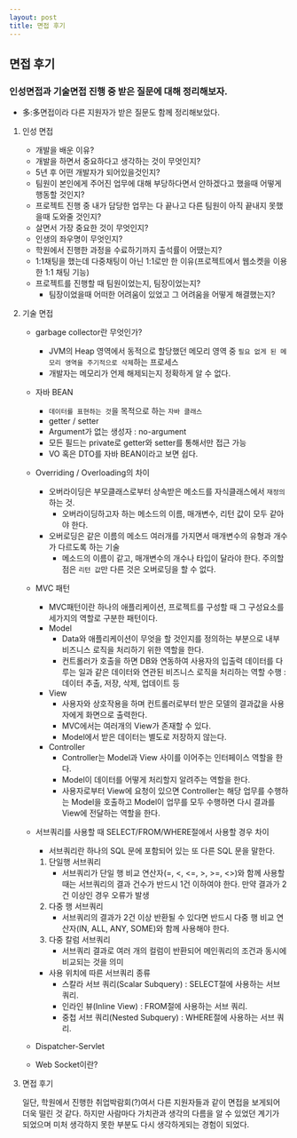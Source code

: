 ```yaml
---
layout: post
title: 면접 후기
---
```



## 면접 후기
### 인성면접과 기술면접 진행 중 받은 질문에 대해 정리해보자.
* 多:多면접이라 다른 지원자가 받은 질문도 함께 정리해보았다.

1. 인성 면접
    - 개발을 배운 이유?
    - 개발을 하면서 중요하다고 생각하는 것이 무엇인지?
    - 5년 후 어떤 개발자가 되어있을것인지?
    - 팀원이 본인에게 주어진 업무에 대해 부당하다면서 안하겠다고 했을때 어떻게 행동할 것인지?
    - 프로젝트 진행 중 내가 담당한 업무는 다 끝나고 다른 팀원이 아직 끝내지 못했을때 도와줄 것인지?
    - 살면서 가장 중요한 것이 무엇인지?
    - 인생의 좌우명이 무엇인지?
    - 학원에서 진행한 과정을 수료하기까지 출석률이 어땠는지?
    - 1:1채팅을 했는데 다중채팅이 아닌 1:1로만 한 이유(프로젝트에서 웹소켓을 이용한 1:1 채팅 기능)
    - 프로젝트를 진행할 때 팀원이었는지, 팀장이었는지?
        - 팀장이었을때 어떠한 어려움이 있었고 그 어려움을 어떻게 해결했는지?
    
2. 기술 면접<br>
        
    - garbage collector란 무엇인가?
        - JVM의 Heap 영역에서 동적으로 할당했던 메모리 영역 중 `필요 없게 된 메모리 영역을 주기적으로 삭제`하는 프로세스
        - 개발자는 메모리가 언제 해제되는지 정확하게 알 수 없다.
    - 자바 BEAN
        - `데이터를 표현하는 것`을 목적으로 하는 `자바 클래스`
        - getter / setter
        - Argument가 없는 생성자 : no-argument
        - 모든 필드는 private로 getter와 setter를 통해서만 접근 가능
        - VO 혹은 DTO를 자바 BEAN이라고 보면 쉽다.
    - Overriding / Overloading의 차이
        - 오버라이딩은 부모클래스로부터 상속받은 메소드를 자식클래스에서 `재정의`하는 것.
            - 오버라이딩하고자 하는 메소드의 이름, 매개변수, 리턴 값이 모두 같아야 한다. 
        - 오버로딩은 같은 이름의 메소드 여러개를 가지면서 매개변수의 유형과 개수가 다르도록 하는 기술
            - 메소드의 이름이 같고, 매개변수의 개수나 타입이 달라야 한다. 주의할 점은 `리턴 값`만 다른 것은 오버로딩을 할 수 없다.
    - MVC 패턴
        - MVC패턴이란 하나의 애플리케이션, 프로젝트를 구성할 때 그 구성요소를 세가지의 역할로 구분한 패턴이다.
        - Model
            - Data와 애플리케이션이 무엇을 할 것인지를 정의하는 부분으로 내부 비즈니스 로직을 처리하기 위한 역할을 한다.
            - 컨트롤러가 호출을 하면 DB와 연동하여 사용자의 입출력 데이터를 다루는 일과 같은 데이터와 연관된 비즈니스 로직을 처리하는 역할 수행 : 데이터 추출, 저장, 삭제, 업데이트 등
        - View
            - 사용자와 상호작용을 하며 컨트롤러로부터 받은 모델의 결과값을 사용자에게 화면으로 출력한다.
            - MVC에서는 여러개의 View가 존재할 수 있다.
            - Model에서 받은 데이터는 별도로 저장하지 않는다.
        - Controller
            - Controller는 Model과 View 사이를 이어주는 인터페이스 역할을 한다.
            - Model이 데이터를 어떻게 처리할지 알려주는 역할을 한다.
            - 사용자로부터 View에 요청이 있으면 Controller는 해당 업무를 수행하는 Model을 호출하고 Model이 업무를 모두 수행하면 다시 결과를 View에 전달하는 역할을 한다.
    - 서브쿼리를 사용할 때 SELECT/FROM/WHERE절에서 사용할 경우 차이
        - 서브쿼리란 하나의 SQL 문에 포함되어 있는 또 다른 SQL 문을 말한다.
        1. 단일행 서브쿼리
            - 서브쿼리가 단일 행 비교 연산자(=, <, <=, >, >=, <>)와 함께 사용할 때는 서브쿼리의 결과 건수가 반드시 1건 이하여야 한다. 만약 결과가 2건 이상인 경우 오류가 발생
        2. 다중 행 서브쿼리
            - 서브쿼리의 결과가 2건 이상 반환될 수 있다면 반드시 다중 행 비교 연산자(IN, ALL, ANY, SOME)와 함께 사용해야 한다.
        3. 다중 칼럼 서브쿼리
            - 서브쿼리 결과로 여러 개의 컬럼이 반환되어 메인쿼리의 조건과 동시에 비교되는 것을 의미

        - 사용 위치에 따른 서브쿼리 종류 
            - 스칼라 서브 쿼리(Scalar Subquery) : SELECT절에 사용하는 서브 쿼리.
            - 인라인 뷰(Inline View) : FROM절에 사용하는 서브 쿼리.
            - 중첩 서브 쿼리(Nested Subquery) : WHERE절에 사용하는 서브 쿼리.
    - Dispatcher-Servlet
    - Web Socket이란?

3. 면접 후기<br>

    일단, 학원에서 진행한 취업박람회(?)여서 다른 지원자들과 같이 면접을 보게되어 더욱 떨린 것 같다. 
    하지만 사람마다 가치관과 생각의 다름을 알 수 있었던 계기가 되었으며 미처 생각하지 못한 부분도 다시 생각하게되는 경험이 되었다.
    
    
    
    
    
    

